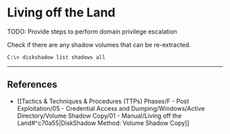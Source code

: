 # Living off the Land

TODO: Provide steps to perform domain privilege escalation

Check if there are any shadow volumes that can be re-extracted.

```
C:\> diskshadow list shadows all
```

---
## References

- [[Tactics & Techniques & Procedures (TTPs) Phases/F - Post Exploitation/05 - Credential Access and Dumping/Windows/Active Directory/Volume Shadow Copy/01 - Manual/Living off the Land#^c70a55|DiskShadow Method: Volume Shadow Copy]]